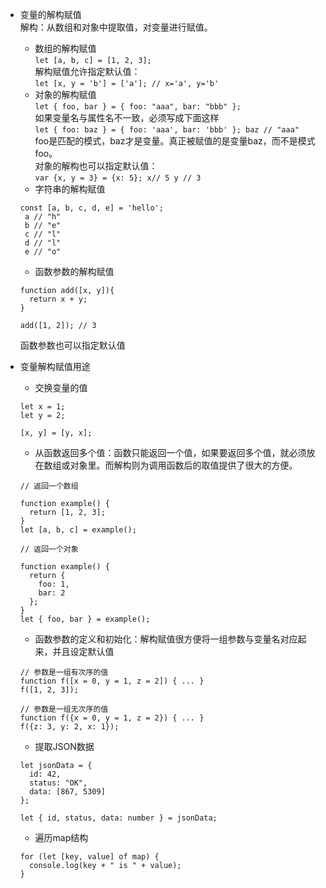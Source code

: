 - 变量的解构赋值   
    解构：从数组和对象中提取值，对变量进行赋值。   
    - 数组的解构赋值  
    `let [a, b, c] = [1, 2, 3];`   
    解构赋值允许指定默认值：   
    `let [x, y = 'b'] = ['a']; // x='a', y='b'`
    - 对象的解构赋值   
    `let { foo, bar } = { foo: "aaa", bar: "bbb" };`   
    如果变量名与属性名不一致，必须写成下面这样   
    `let { foo: baz } = { foo: 'aaa', bar: 'bbb' };
     baz // "aaa"`   
     foo是匹配的模式，baz才是变量。真正被赋值的是变量baz，而不是模式foo。   
     对象的解构也可以指定默认值：   
     `var {x, y = 3} = {x: 5};
      x// 5 y // 3`
     - 字符串的解构赋值   
     ```
     const [a, b, c, d, e] = 'hello';
      a // "h"
      b // "e"
      c // "l"
      d // "l"
      e // "o"
     ```        
     - 函数参数的解构赋值
     ```
     function add([x, y]){
       return x + y;
     }
     
     add([1, 2]); // 3
     ```
     函数参数也可以指定默认值
- 变量解构赋值用途
    - 交换变量的值
    ```
    let x = 1;
    let y = 2;
    
    [x, y] = [y, x];
    ```
    - 从函数返回多个值：函数只能返回一个值，如果要返回多个值，就必须放在数组或对象里。而解构则为调用函数后的取值提供了很大的方便。
   
    ```
    // 返回一个数组
    
    function example() {
      return [1, 2, 3];
    }
    let [a, b, c] = example();
    
    // 返回一个对象
    
    function example() {
      return {
        foo: 1,
        bar: 2
      };
    }
    let { foo, bar } = example();
    ```          
    - 函数参数的定义和初始化：解构赋值很方便将一组参数与变量名对应起来，并且设定默认值
    ```
    // 参数是一组有次序的值
    function f([x = 0, y = 1, z = 2]) { ... }
    f([1, 2, 3]);
    
    // 参数是一组无次序的值
    function f({x = 0, y = 1, z = 2}) { ... }
    f({z: 3, y: 2, x: 1});
    ```
    - 提取JSON数据
    ```
    let jsonData = {
      id: 42,
      status: "OK",
      data: [867, 5309]
    };
    
    let { id, status, data: number } = jsonData;
    ```
    - 遍历map结构
    ```
    for (let [key, value] of map) {
      console.log(key + " is " + value);
    }
    ```
